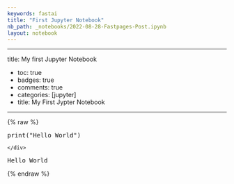 ```yaml
---
keywords: fastai
title: "First Jupyter Notebook"
nb_path: _notebooks/2022-08-28-Fastpages-Post.ipynb
layout: notebook
---
```


<!--
#################################################
### THIS FILE WAS AUTOGENERATED! DO NOT EDIT! ###
#################################################
# file to edit: _notebooks/2022-08-28-Fastpages-Post.ipynb
-->

<div class="container" id="notebook-container">
        
<div class="cell border-box-sizing text_cell rendered"><div class="inner_cell">
<div class="text_cell_render border-box-sizing rendered_html">
<hr>
<p>title: My first Jupyter Notebook</p>
<ul>
<li>toc: true </li>
<li>badges: true</li>
<li>comments: true</li>
<li>categories: [jupyter]</li>
<li>title: My First Jypter Notebook</li>
</ul>
<hr>

</div>
</div>
</div>
    {% raw %}
    
<div class="cell border-box-sizing code_cell rendered">
<div class="input">

<div class="inner_cell">
    <div class="input_area">
<div class=" highlight hl-bash"><pre><span></span>print<span class="o">(</span><span class="s2">&quot;Hello World&quot;</span><span class="o">)</span>
</pre></div>

    </div>
</div>
</div>

<div class="output_wrapper">
<div class="output">

<div class="output_area">

<div class="output_subarea output_stream output_stdout output_text">
<pre>Hello World
</pre>
</div>
</div>

</div>
</div>

</div>
    {% endraw %}

</div>
 

